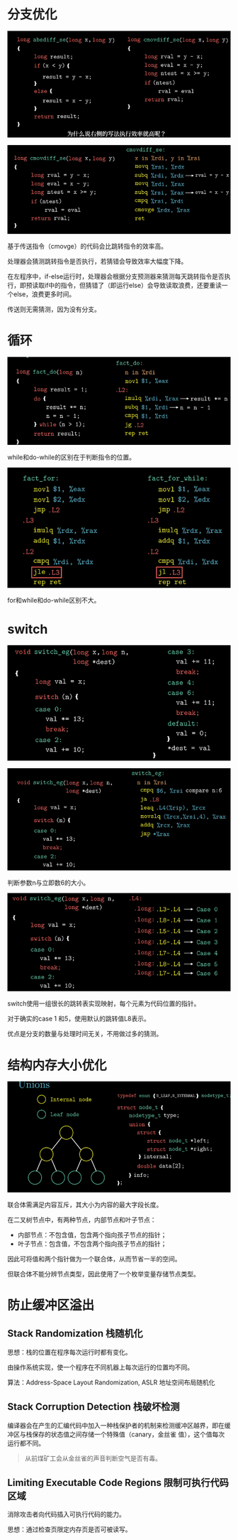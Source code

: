 # 分支优化

![image-20210903171725994](编程小技巧.assets/image-20210903171725994.png)

![image-20210903171937624](编程小技巧.assets/image-20210903171937624.png)

基于传送指令（cmovge）的代码会比跳转指令的效率高。

处理器会猜测跳转指令是否执行，若猜错会导致效率大幅度下降。

在左程序中，if-else运行时，处理器会根据分支预测器来猜测每天跳转指令是否执行，即预读取if中的指令，但猜错了（即运行else）会导致读取浪费，还要重读一个else，浪费更多时间。

传送则无需猜测，因为没有分支。

# 循环

![image-20210903172545439](编程小技巧.assets/image-20210903172545439.png)

while和do-while的区别在于判断指令的位置。

![image-20210903172710459](编程小技巧.assets/image-20210903172710459.png)

for和while和do-while区别不大。

# switch

![image-20210903173031669](编程小技巧.assets/image-20210903173031669.png)

![image-20210903173007452](编程小技巧.assets/image-20210903173007452.png)

判断参数n与立即数6的大小。

![image-20210903172829934](编程小技巧.assets/image-20210903172829934.png)

switch使用一组很长的跳转表实现映射，每个元素为代码位置的指针。

对于确实的case 1 和5，使用默认的跳转值L8表示。

优点是分支的数量与处理时间无关，不用做过多的猜测。

# 结构内存大小优化

![image-20210906151740279](编程小技巧.assets/image-20210906151740279.png)

联合体需满足内容互斥，其大小为内容的最大字段长度。

在二叉树节点中，有两种节点，内部节点和叶子节点：

-   内部节点：不包含值，包含两个指向孩子节点的指针；
-   叶子节点：包含值，不包含两个指向孩子节点的指针；

因此可将值和两个指针做为一个联合体，从而节省一半的空间。

但联合体不能分辨节点类型，因此使用了一个枚举变量存储节点类型。

# 防止缓冲区溢出

## Stack Randomization 栈随机化

思想：栈的位置在程序每次运行时都有变化。

由操作系统实现，使一个程序在不同机器上每次运行的位置均不同。

算法：Address-Space Layout Randomization, ASLR 地址空间布局随机化

## Stack Corruption Detection  栈破坏检测

编译器会在产生的汇编代码中加入一种栈保护者的机制来检测缓冲区越界，即在缓冲区与栈保存的状态值之间存储一个特殊值（canary，金丝雀 值），这个值每次运行都不同。

>   从前煤矿工会从金丝雀的声音判断空气是否有毒。

## Limiting Executable Code Regions 限制可执行代码区域

消除攻击者向代码插入可执行代码的能力。

思想：通过检查页限定内存页是否可被读写。

